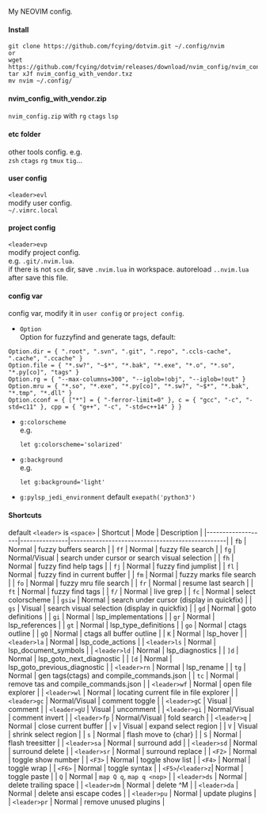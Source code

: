 My NEOVIM config.

#### Install
```
git clone https://github.com/fcying/dotvim.git ~/.config/nvim
or
wget https://github.com/fcying/dotvim/releases/download/nvim_config/nvim_config_with_vendor.txz
tar xJf nvim_config_with_vendor.txz
mv nvim ~/.config/
```

#### nvim_config_with_vendor.zip
`nvim_config.zip` with `rg` `ctags` `lsp`

#### etc folder
other tools config.  e.g.  
`zsh` `ctags` `rg` `tmux` `tig`...

#### user config
`<leader>evl`  
modify user config.  
`~/.vimrc.local`

#### project config
`<leader>evp`  
modify project config.  
e.g. `.git/.nvim.lua`.  
if there is not `scm` dir, save `.nvim.lua` in workspace.
autoreload `..nvim.lua` after save this file.

#### config var
config var, modify it in `user config` or `project config`.  

* `Option`  
    Option for fuzzyfind and generate tags, default:
```
Option.dir = { ".root", ".svn", ".git", ".repo", ".ccls-cache", ".cache", ".ccache" }
Option.file = { "*.sw?", "~$*", "*.bak", "*.exe", "*.o", "*.so", "*.py[co]", "tags" }
Option.rg = { "--max-columns=300", "--iglob=!obj", "--iglob=!out" }
Option.mru = { "*.so", "*.exe", "*.py[co]", "*.sw?", "~$*", "*.bak", "*.tmp", "*.dll" }
Option.cconf = { ["*"] = { "-ferror-limit=0" }, c = { "gcc", "-c", "-std=c11" }, cpp = { "g++", "-c", "-std=c++14" } }
```

* `g:colorscheme`  
    e.g.  
    ```
    let g:colorscheme='solarized'
    ```
* `g:background`  
    e.g.  
    ```
    let g:background='light'
    ```

* `g:pylsp_jedi_environment`
    default `exepath('python3')`

#### Shortcuts
default `<leader>` is `<space>`
| Shortcut          | Mode          | Description                                     |
|-------------------|---------------|-------------------------------------------------|
| `fb`              | Normal        | fuzzy buffers search                            |
| `ff`              | Normal        | fuzzy file search                               |
| `fg`              | Normal/Visual | search under cursor or search visual selection  |
| `fh`              | Normal        | fuzzy find help tags                            |
| `fj`              | Normal        | fuzzy find jumplist                             |
| `fl`              | Normal        | fuzzy find in current buffer                    |
| `fm`              | Normal        | fuzzy marks file search                         |
| `fo`              | Normal        | fuzzy mru file search                           |
| `fr`              | Normal        | resume last search                              |
| `ft`              | Normal        | fuzzy find tags                                 |
| `f/`              | Normal        | live grep                                       |
| `fc`              | Normal        | select colorscheme                              |
| `gsiw`            | Normal        | search under cursor (display in quickfix)       |
| `gs`              | Visual        | search visual selection (display in quickfix)   |
| `gd`              | Normal        | goto definitions                                |
| `gi`              | Normal        | lsp_implementations                             |
| `gr`              | Normal        | lsp_references                                  |
| `gt`              | Normal        | lsp_type_definitions                            |
| `go`              | Normal        | ctags outline                                   |
| `gO`              | Normal        | ctags all buffer outline                        |
| `K`               | Normal        | lsp_hover                                       |
| `<leader>la`      | Normal        | lsp_code_actions                                |
| `<leader>ls`      | Normal        | lsp_document_symbols                            |
| `<leader>ld`      | Normal        | lsp_diagnostics                                 |
| `]d`              | Normal        | lsp_goto_next_diagnostic                        |
| `[d`              | Normal        | lsp_goto_previous_diagnostic                    |
| `<leader>rn`      | Normal        | lsp_rename                                      |
| `tg`              | Normal        | gen tags(ctags) and compile_commands.json       |
| `tc`              | Normal        | remove tas and compile_commands.json            |
| `<leader>wf`      | Normal        | open file explorer                              |
| `<leader>wl`      | Normal        | locating current file in file explorer          |
| `<leader>gc`      | Normal/Visual | comment toggle                                  |
| `<leader>gC`      | Visual        | comment                                         |
| `<leader>gU`      | Visual        | uncomment                                       |
| `<leader>gi`      | Normal/Visual | comment invert                                  |
| `<leader>fp`      | Normal/Visual | fold search                                     |
| `<leader>q`       | Normal        | close current buffer                            |
| `v`               | Visual        | expand select region                            |
| `V`               | Visual        | shrink select region                            |
| `s`               | Normal        | flash move to {char}                            |
| `S`               | Normal        | flash treesitter                                |
| `<leader>sa`      | Normal        | surround add                                    |
| `<leader>sd`      | Normal        | surround delete                                 |
| `<leader>sr`      | Normal        | surround replace                                |
| `<F2>`            | Normal        | toggle show number                              |
| `<F3>`            | Normal        | toggle show list                                |
| `<F4>`            | Normal        | toggle wrap                                     |
| `<F6>`            | Normal        | toggle syntax                                   |
| `<F5>`/`<leader>z`| Normal        | toggle paste                                    |
| `Q`               | Normal        | `map Q q`, `map q <nop>`                        |
| `<leader>ds`      | Normal        | delete trailing space                           |
| `<leader>dm`      | Normal        | delete ^M                                       |
| `<leader>da`      | Normal        | delete ansi escape codes                        |
| `<leader>pu`      | Normal        | update plugins                                  |
| `<leader>pr`      | Normal        | remove unused plugins                           |

